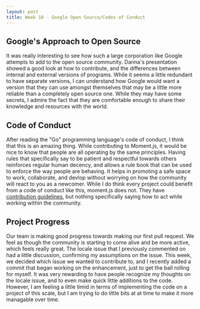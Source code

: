 ```yaml
---
layout: post
title: Week 10 - Google Open Source/Codes of Conduct
---
```


## Google's Approach to Open Source
It was really interesting to see how such a large corporation like Google attempts to add to the open source community. Danna's presentation showed a good look at how to contribute, and the differences between internal and external versions of programs. While it seems a little redundant to have separate versions, I can understand how Google would want a version that they can use amongst themselves that may be a little more reliable than a completely open source one. While they may have some secrets, I admire the fact that they are comfortable enough to share their knowledge and resources with the world. 

## Code of Conduct
After reading the "Go" programming language's code of conduct, I think that this is an amazing thing. While contributing to Moment.js, it would be nice to know that people are all operating by the same principles. Having rules that specifically say to be patient and respectful towards others reinforces regular human decency, and allows a rule book that can be used to enforce the way people are behaving. It helps in promoting a safe space to work, collaborate, and devlop without worrying on how the community will react to you as a newcomer. While I do think every project could benefit from a code of conduct like this, moment.js does not. They have [contribution guidelines](https://github.com/moment/moment/blob/develop/CONTRIBUTING.md), but nothing specifically saying how to act while working within the community. 

## Project Progress
Our team is making good progress towards making our first pull request. We feel as though the community is starting to come alive and be more active, which feels really great. The locale issue that I previously commented on had a little discussion, confirming my assumptions on the issue. This week, we decided which issue we wanted to contribute to, and I recently added a commit that began working on the enhancement, just to get the ball rolling for myself. It was very rewarding to have people recognize my thoughts on the locale issue, and to even make quick little additions to the code. However, I am feeling a little timid in terms of implementing the code on a project of this scale, but I am trying to do little bits at at time to make it more managable over time. 


